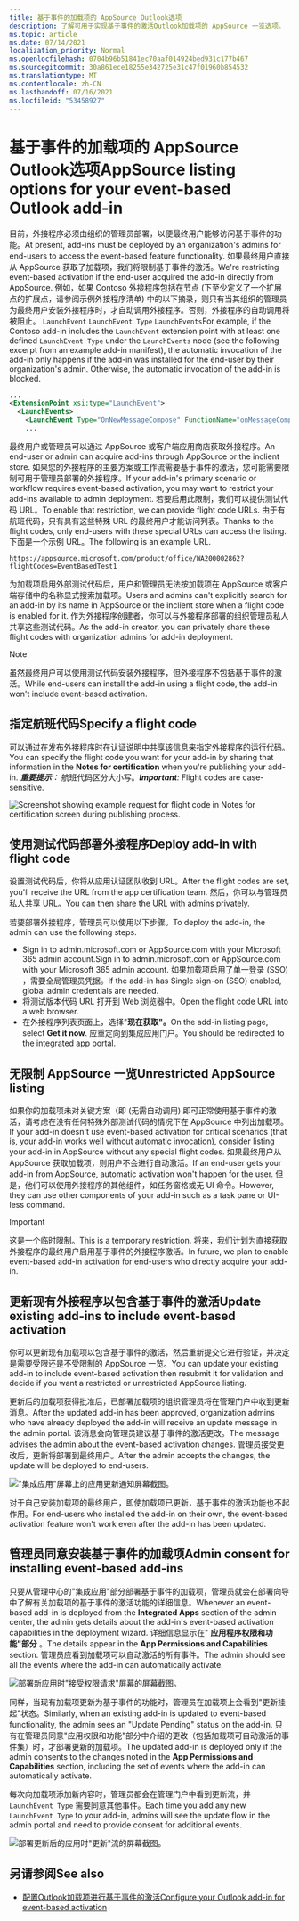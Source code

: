 ```yaml
---
title: 基于事件的加载项的 AppSource Outlook选项
description: 了解可用于实现基于事件的激活Outlook加载项的 AppSource 一览选项。
ms.topic: article
ms.date: 07/14/2021
localization_priority: Normal
ms.openlocfilehash: 0704b96b51841ec70aaf014924bed931c177b467
ms.sourcegitcommit: 30a861ece18255e342725e31c47f01960b854532
ms.translationtype: MT
ms.contentlocale: zh-CN
ms.lasthandoff: 07/16/2021
ms.locfileid: "53458927"
---
```

# <a name="appsource-listing-options-for-your-event-based-outlook-add-in"></a><span data-ttu-id="5aea7-103">基于事件的加载项的 AppSource Outlook选项</span><span class="sxs-lookup"><span data-stu-id="5aea7-103">AppSource listing options for your event-based Outlook add-in</span></span>

<span data-ttu-id="5aea7-104">目前，外接程序必须由组织的管理员部署，以便最终用户能够访问基于事件的功能。</span><span class="sxs-lookup"><span data-stu-id="5aea7-104">At present, add-ins must be deployed by an organization's admins for end-users to access the event-based feature functionality.</span></span> <span data-ttu-id="5aea7-105">如果最终用户直接从 AppSource 获取了加载项，我们将限制基于事件的激活。</span><span class="sxs-lookup"><span data-stu-id="5aea7-105">We're restricting event-based activation if the end-user acquired the add-in directly from AppSource.</span></span> <span data-ttu-id="5aea7-106">例如，如果 Contoso 外接程序包括在节点 (下至少定义了一个扩展点的扩展点，请参阅示例外接程序清单) 中的以下摘录，则只有当其组织的管理员为最终用户安装外接程序时，才自动调用外接程序。否则，外接程序的自动调用将被阻止。 `LaunchEvent` `LaunchEvent Type` `LaunchEvents`</span><span class="sxs-lookup"><span data-stu-id="5aea7-106">For example, if the Contoso add-in includes the `LaunchEvent` extension point with at least one defined `LaunchEvent Type` under the `LaunchEvents` node (see the following excerpt from an example add-in manifest), the automatic invocation of the add-in only happens if the add-in was installed for the end-user by their organization's admin. Otherwise, the automatic invocation of the add-in is blocked.</span></span>

```xml
...
<ExtensionPoint xsi:type="LaunchEvent">
  <LaunchEvents>
    <LaunchEvent Type="OnNewMessageCompose" FunctionName="onMessageComposeHandler"/>
    ...
```

<span data-ttu-id="5aea7-107">最终用户或管理员可以通过 AppSource 或客户端应用商店获取外接程序。</span><span class="sxs-lookup"><span data-stu-id="5aea7-107">An end-user or admin can acquire add-ins through AppSource or the inclient store.</span></span> <span data-ttu-id="5aea7-108">如果您的外接程序的主要方案或工作流需要基于事件的激活，您可能需要限制可用于管理员部署的外接程序。</span><span class="sxs-lookup"><span data-stu-id="5aea7-108">If your add-in's primary scenario or workflow requires event-based activation, you may want to restrict your add-ins available to admin deployment.</span></span> <span data-ttu-id="5aea7-109">若要启用此限制，我们可以提供测试代码 URL。</span><span class="sxs-lookup"><span data-stu-id="5aea7-109">To enable that restriction, we can provide flight code URLs.</span></span> <span data-ttu-id="5aea7-110">由于有航班代码，只有具有这些特殊 URL 的最终用户才能访问列表。</span><span class="sxs-lookup"><span data-stu-id="5aea7-110">Thanks to the flight codes, only end-users with these special URLs can access the listing.</span></span> <span data-ttu-id="5aea7-111">下面是一个示例 URL。</span><span class="sxs-lookup"><span data-stu-id="5aea7-111">The following is an example URL.</span></span>

`https://appsource.microsoft.com/product/office/WA200002862?flightCodes=EventBasedTest1`

<span data-ttu-id="5aea7-112">为加载项启用外部测试代码后，用户和管理员无法按加载项在 AppSource 或客户端存储中的名称显式搜索加载项。</span><span class="sxs-lookup"><span data-stu-id="5aea7-112">Users and admins can't explicitly search for an add-in by its name in AppSource or the inclient store when a flight code is enabled for it.</span></span> <span data-ttu-id="5aea7-113">作为外接程序创建者，你可以与外接程序部署的组织管理员私人共享这些测试代码。</span><span class="sxs-lookup"><span data-stu-id="5aea7-113">As the add-in creator, you can privately share these flight codes with organization admins for add-in deployment.</span></span>

> [!NOTE]
> <span data-ttu-id="5aea7-114">虽然最终用户可以使用测试代码安装外接程序，但外接程序不包括基于事件的激活。</span><span class="sxs-lookup"><span data-stu-id="5aea7-114">While end-users can install the add-in using a flight code, the add-in won't include event-based activation.</span></span>

## <a name="specify-a-flight-code"></a><span data-ttu-id="5aea7-115">指定航班代码</span><span class="sxs-lookup"><span data-stu-id="5aea7-115">Specify a flight code</span></span>

<span data-ttu-id="5aea7-116">可以通过在发布外接程序时在认证说明中共享该信息来指定外接程序的运行代码。 </span><span class="sxs-lookup"><span data-stu-id="5aea7-116">You can specify the flight code you want for your add-in by sharing that information in the **Notes for certification** when you're publishing your add-in.</span></span> <span data-ttu-id="5aea7-117">_**重要提示**：_ 航班代码区分大小写。</span><span class="sxs-lookup"><span data-stu-id="5aea7-117">_**Important**:_ Flight codes are case-sensitive.</span></span>

![Screenshot showing example request for flight code in Notes for certification screen during publishing process.](../images/outlook-publish-notes-for-certification-1.png)

## <a name="deploy-add-in-with-flight-code"></a><span data-ttu-id="5aea7-119">使用测试代码部署外接程序</span><span class="sxs-lookup"><span data-stu-id="5aea7-119">Deploy add-in with flight code</span></span>

<span data-ttu-id="5aea7-120">设置测试代码后，你将从应用认证团队收到 URL。</span><span class="sxs-lookup"><span data-stu-id="5aea7-120">After the flight codes are set, you'll receive the URL from the app certification team.</span></span> <span data-ttu-id="5aea7-121">然后，你可以与管理员私人共享 URL。</span><span class="sxs-lookup"><span data-stu-id="5aea7-121">You can then share the URL with admins privately.</span></span>

<span data-ttu-id="5aea7-122">若要部署外接程序，管理员可以使用以下步骤。</span><span class="sxs-lookup"><span data-stu-id="5aea7-122">To deploy the add-in, the admin can use the following steps.</span></span>

- <span data-ttu-id="5aea7-123">Sign in to admin.microsoft.com or AppSource.com with your Microsoft 365 admin account.</span><span class="sxs-lookup"><span data-stu-id="5aea7-123">Sign in to admin.microsoft.com or AppSource.com with your Microsoft 365 admin account.</span></span> <span data-ttu-id="5aea7-124">如果加载项启用了单一登录 (SSO) ，需要全局管理员凭据。</span><span class="sxs-lookup"><span data-stu-id="5aea7-124">If the add-in has Single sign-on (SSO) enabled, global admin credentials are needed.</span></span>
- <span data-ttu-id="5aea7-125">将测试版本代码 URL 打开到 Web 浏览器中。</span><span class="sxs-lookup"><span data-stu-id="5aea7-125">Open the flight code URL into a web browser.</span></span>
- <span data-ttu-id="5aea7-126">在外接程序列表页面上，选择"**现在获取"。**</span><span class="sxs-lookup"><span data-stu-id="5aea7-126">On the add-in listing page, select **Get it now**.</span></span> <span data-ttu-id="5aea7-127">应重定向到集成应用门户。</span><span class="sxs-lookup"><span data-stu-id="5aea7-127">You should be redirected to the integrated app portal.</span></span>

## <a name="unrestricted-appsource-listing"></a><span data-ttu-id="5aea7-128">无限制 AppSource 一览</span><span class="sxs-lookup"><span data-stu-id="5aea7-128">Unrestricted AppSource listing</span></span>

<span data-ttu-id="5aea7-129">如果你的加载项未对关键方案（即 (无需自动调用) 即可正常使用基于事件的激活，请考虑在没有任何特殊外部测试代码的情况下在 AppSource 中列出加载项。</span><span class="sxs-lookup"><span data-stu-id="5aea7-129">If your add-in doesn't use event-based activation for critical scenarios (that is, your add-in works well without automatic invocation), consider listing your add-in in AppSource without any special flight codes.</span></span> <span data-ttu-id="5aea7-130">如果最终用户从 AppSource 获取加载项，则用户不会进行自动激活。</span><span class="sxs-lookup"><span data-stu-id="5aea7-130">If an end-user gets your add-in from AppSource, automatic activation won't happen for the user.</span></span> <span data-ttu-id="5aea7-131">但是，他们可以使用外接程序的其他组件，如任务窗格或无 UI 命令。</span><span class="sxs-lookup"><span data-stu-id="5aea7-131">However, they can use other components of your add-in such as a task pane or UI-less command.</span></span>

> [!IMPORTANT]
> <span data-ttu-id="5aea7-132">这是一个临时限制。</span><span class="sxs-lookup"><span data-stu-id="5aea7-132">This is a temporary restriction.</span></span> <span data-ttu-id="5aea7-133">将来，我们计划为直接获取外接程序的最终用户启用基于事件的外接程序激活。</span><span class="sxs-lookup"><span data-stu-id="5aea7-133">In future, we plan to enable event-based add-in activation for end-users who directly acquire your add-in.</span></span>

## <a name="update-existing-add-ins-to-include-event-based-activation"></a><span data-ttu-id="5aea7-134">更新现有外接程序以包含基于事件的激活</span><span class="sxs-lookup"><span data-stu-id="5aea7-134">Update existing add-ins to include event-based activation</span></span>

<span data-ttu-id="5aea7-135">你可以更新现有加载项以包含基于事件的激活，然后重新提交它进行验证，并决定是需要受限还是不受限制的 AppSource 一览。</span><span class="sxs-lookup"><span data-stu-id="5aea7-135">You can update your existing add-in to include event-based activation then resubmit it for validation and decide if you want a restricted or unrestricted AppSource listing.</span></span>

<span data-ttu-id="5aea7-136">更新后的加载项获得批准后，已部署加载项的组织管理员将在管理门户中收到更新消息。</span><span class="sxs-lookup"><span data-stu-id="5aea7-136">After the updated add-in has been approved, organization admins who have already deployed the add-in will receive an update message in the admin portal.</span></span> <span data-ttu-id="5aea7-137">该消息会向管理员建议基于事件的激活更改。</span><span class="sxs-lookup"><span data-stu-id="5aea7-137">The message advises the admin about the event-based activation changes.</span></span> <span data-ttu-id="5aea7-138">管理员接受更改后，更新将部署到最终用户。</span><span class="sxs-lookup"><span data-stu-id="5aea7-138">After the admin accepts the changes, the update will be deployed to end-users.</span></span>

!["集成应用"屏幕上的应用更新通知屏幕截图。](../images/outlook-deploy-update-notification.png)

<span data-ttu-id="5aea7-140">对于自己安装加载项的最终用户，即使加载项已更新，基于事件的激活功能也不起作用。</span><span class="sxs-lookup"><span data-stu-id="5aea7-140">For end-users who installed the add-in on their own, the event-based activation feature won't work even after the add-in has been updated.</span></span>

## <a name="admin-consent-for-installing-event-based-add-ins"></a><span data-ttu-id="5aea7-141">管理员同意安装基于事件的加载项</span><span class="sxs-lookup"><span data-stu-id="5aea7-141">Admin consent for installing event-based add-ins</span></span>

<span data-ttu-id="5aea7-142">只要从管理中心的"集成应用"部分部署基于事件的加载项，管理员就会在部署向导中了解有关加载项的基于事件的激活功能的详细信息。</span><span class="sxs-lookup"><span data-stu-id="5aea7-142">Whenever an event-based add-in is deployed from the **Integrated Apps** section of the admin center, the admin gets details about the add-in's event-based activation capabilities in the deployment wizard.</span></span> <span data-ttu-id="5aea7-143">详细信息显示在" **应用程序权限和功能"部分** 。</span><span class="sxs-lookup"><span data-stu-id="5aea7-143">The details appear in the **App Permissions and Capabilities** section.</span></span> <span data-ttu-id="5aea7-144">管理员应看到加载项可以自动激活的所有事件。</span><span class="sxs-lookup"><span data-stu-id="5aea7-144">The admin should see all the events where the add-in can automatically activate.</span></span>

![部署新应用时"接受权限请求"屏幕的屏幕截图。](../images/outlook-deploy-accept-permissions-requests.png)

<span data-ttu-id="5aea7-146">同样，当现有加载项更新为基于事件的功能时，管理员在加载项上会看到"更新挂起"状态。</span><span class="sxs-lookup"><span data-stu-id="5aea7-146">Similarly, when an existing add-in is updated to event-based functionality, the admin sees an "Update Pending" status on the add-in.</span></span> <span data-ttu-id="5aea7-147">只有在管理员同意"应用权限和功能"部分中介绍的更改（包括加载项可自动激活的事件集）时，才部署更新的加载项。</span><span class="sxs-lookup"><span data-stu-id="5aea7-147">The updated add-in is deployed only if the admin consents to the changes noted in the **App Permissions and Capabilities** section, including the set of events where the add-in can automatically activate.</span></span>

<span data-ttu-id="5aea7-148">每次向加载项添加新内容时，管理员都会在管理门户中看到更新流，并 `LaunchEvent Type` 需要同意其他事件。</span><span class="sxs-lookup"><span data-stu-id="5aea7-148">Each time you add any new `LaunchEvent Type` to your add-in, admins will see the update flow in the admin portal and need to provide consent for additional events.</span></span>

![部署更新后的应用时"更新"流的屏幕截图。](../images/outlook-deploy-update-flow.png)

## <a name="see-also"></a><span data-ttu-id="5aea7-150">另请参阅</span><span class="sxs-lookup"><span data-stu-id="5aea7-150">See also</span></span>

- [<span data-ttu-id="5aea7-151">配置Outlook加载项进行基于事件的激活</span><span class="sxs-lookup"><span data-stu-id="5aea7-151">Configure your Outlook add-in for event-based activation</span></span>](autolaunch.md)
